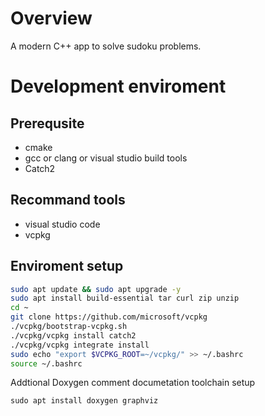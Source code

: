 # Overview
A modern C++ app to solve sudoku problems.
# Development enviroment
## Prerequsite
- cmake
- gcc or clang or visual studio build tools
- Catch2
## Recommand tools
- visual studio code
- vcpkg
## Enviroment setup
```bash
sudo apt update && sudo apt upgrade -y
sudo apt install build-essential tar curl zip unzip
cd ~
git clone https://github.com/microsoft/vcpkg
./vcpkg/bootstrap-vcpkg.sh
./vcpkg/vcpkg install catch2
./vcpkg/vcpkg integrate install
sudo echo "export $VCPKG_ROOT=~/vcpkg/" >> ~/.bashrc
source ~/.bashrc
```
Addtional Doxygen comment documetation toolchain setup
```
sudo apt install doxygen graphviz
```

